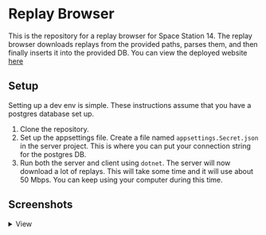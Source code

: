 # Replay Browser

This is the repository for a replay browser for Space Station 14. The replay browser downloads replays from the provided paths, parses them, and then finally inserts it into the provided DB.
You can view the deployed website [here](https://replay.unstablefoundation.de/)

## Setup

Setting up a dev env is simple.
These instructions assume that you have a postgres database set up.

1. Clone the repository.
2. Set up the appsettings file.
   Create a file named `appsettings.Secret.json` in the server project.
   This is where you can put your connection string for the postgres DB.
3. Run both the server and client using `dotnet`. The server will now download a lot of replays. This will take some time and it will use about 50 Mbps. You can keep using your computer during this time.

## Screenshots
<details>
  <summary>View</summary>

  ![image](https://github.com/Simyon264/ReplayBrowser/assets/63975668/f46c954f-cab1-4b95-be62-ee4d79329305)

![image](https://github.com/Simyon264/ReplayBrowser/assets/63975668/c1e7b857-d643-4ca2-a69d-c62f3bbc383e)

![image](https://github.com/Simyon264/ReplayBrowser/assets/63975668/3efa2506-cc35-44f3-91d5-d99cdcba7a66)

![image](https://github.com/Simyon264/ReplayBrowser/assets/63975668/9bf1753d-ca22-466b-89ab-9f4aba186666)

![image](https://github.com/Simyon264/ReplayBrowser/assets/63975668/c4b2212c-9644-448e-9458-551d6e5b6edc)
</details>
